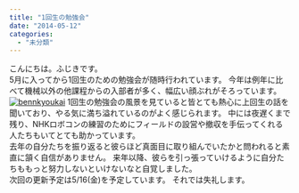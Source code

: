 ```yaml
---
title: "1回生の勉強会"
date: "2014-05-12"
categories: 
  - "未分類"
---
```


こんにちは。ふじきです。  
5月に入ってから1回生のための勉強会が随時行われています。 今年は例年に比べて機械以外の他課程からの入部者が多く、幅広い顔ぶれがそろっています。  
[![bennkyoukai](images/bennkyoukai-300x168.jpg)](http://technouskit.net/blog/wp-content/uploads/2014/05/bennkyoukai.jpg) 1回生の勉強会の風景を見ていると皆とても熱心に上回生の話を聞いており、やる気に満ち溢れているのがよく感じられます。 中には夜遅くまで残り、NHKロボコンの練習のためにフィールドの設営や撤収を手伝ってくれる人たちもいてとても助かっています。  
去年の自分たちを振り返ると彼らほど真面目に取り組んでいたかと問われると素直に頷く自信がありません。 来年以降、彼らを引っ張っていけるように自分たちももっと努力しないといけないなと自覚しました。  
次回の更新予定は5/16(金)を予定しています。 それでは失礼します。
